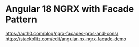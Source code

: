 # Angular 18 NGRX with Facade Pattern

https://auth0.com/blog/ngrx-facades-pros-and-cons/
https://stackblitz.com/edit/angular-nx-ngrx-facade-demo
